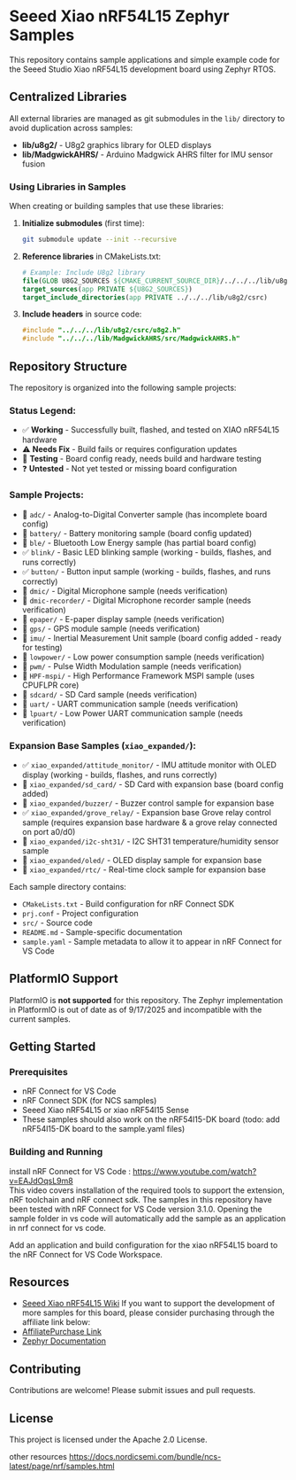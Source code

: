 # Seeed Xiao nRF54L15 Zephyr Samples

This repository contains sample applications and simple example code for the Seeed Studio Xiao nRF54L15 development board using Zephyr RTOS.

## Centralized Libraries

All external libraries are managed as git submodules in the `lib/` directory to avoid duplication across samples:

- **lib/u8g2/** - U8g2 graphics library for OLED displays
- **lib/MadgwickAHRS/** - Arduino Madgwick AHRS filter for IMU sensor fusion

### Using Libraries in Samples

When creating or building samples that use these libraries:

1. **Initialize submodules** (first time):
   ```bash
   git submodule update --init --recursive
   ```

2. **Reference libraries** in CMakeLists.txt:
   ```cmake
   # Example: Include U8g2 library
   file(GLOB U8G2_SOURCES ${CMAKE_CURRENT_SOURCE_DIR}/../../../lib/u8g2/csrc/*.c)
   target_sources(app PRIVATE ${U8G2_SOURCES})
   target_include_directories(app PRIVATE ../../../lib/u8g2/csrc)
   ```

3. **Include headers** in source code:
   ```cpp
   #include "../../../lib/u8g2/csrc/u8g2.h"
   #include "../../../lib/MadgwickAHRS/src/MadgwickAHRS.h"
   ```

## Repository Structure

The repository is organized into the following sample projects:

### Status Legend:
- ✅ **Working** - Successfully built, flashed, and tested on XIAO nRF54L15 hardware
- ⚠️ **Needs Fix** - Build fails or requires configuration updates  
- 🧪 **Testing** - Board config ready, needs build and hardware testing
- ❓ **Untested** - Not yet tested or missing board configuration

### Sample Projects:

- 🧪 `adc/` - Analog-to-Digital Converter sample (has incomplete board config)
- 🧪 `battery/` - Battery monitoring sample (board config updated)
- 🧪 `ble/` - Bluetooth Low Energy sample (has partial board config)
- ✅ `blink/` - Basic LED blinking sample (working - builds, flashes, and runs correctly)
- ✅ `button/` - Button input sample (working - builds, flashes, and runs correctly)
- 🧪 `dmic/` - Digital Microphone sample (needs verification)
- 🧪 `dmic-recorder/` - Digital Microphone recorder sample (needs verification)
- 🧪 `epaper/` - E-paper display sample (needs verification)
- 🧪 `gps/` - GPS module sample (needs verification)
- 🧪 `imu/` - Inertial Measurement Unit sample (board config added - ready for testing)
- 🧪 `lowpower/` - Low power consumption sample (needs verification)
- 🧪 `pwm/` - Pulse Width Modulation sample (needs verification)
- 🧪 `HPF-mspi/` - High Performance Framework MSPI sample (uses CPUFLPR core)
- 🧪 `sdcard/` - SD Card sample (needs verification)
- 🧪 `uart/` - UART communication sample (needs verification)
- 🧪 `lpuart/` - Low Power UART communication sample (needs verification)

### Expansion Base Samples (`xiao_expanded/`):
- ✅ `xiao_expanded/attitude_monitor/` - IMU attitude monitor with OLED display (working - builds, flashes, and runs correctly)
- 🧪 `xiao_expanded/sd_card/` - SD Card with expansion base (board config added)
- 🧪 `xiao_expanded/buzzer/` - Buzzer control sample for expansion base
- ✅ `xiao_expanded/grove_relay/` - Expansion base Grove relay control sample (requires expansion base hardware & a grove relay connected on port a0/d0)
- 🧪 `xiao_expanded/i2c-sht31/` - I2C SHT31 temperature/humidity sensor sample
- 🧪 `xiao_expanded/oled/` - OLED display sample for expansion base
- 🧪 `xiao_expanded/rtc/` - Real-time clock sample for expansion base

Each sample directory contains:
- `CMakeLists.txt` - Build configuration for nRF Connect SDK
- `prj.conf` - Project configuration
- `src/` - Source code
- `README.md` - Sample-specific documentation
- `sample.yaml` - Sample metadata to allow it to appear in nRF Connect for VS Code


## PlatformIO Support

PlatformIO is **not supported** for this repository. The Zephyr implementation in PlatformIO is out of date as of 9/17/2025 and incompatible with the current samples.

## Getting Started

### Prerequisites
- nRF Connect for VS Code
- nRF Connect SDK (for NCS samples)
- Seeed Xiao nRF54L15 or xiao nRF54l15 Sense
- These samples should also work on the nRF54l15-DK board (todo: add nRF54l15-DK board to the sample.yaml files)

### Building and Running
install nRF Connect for VS Code : https://www.youtube.com/watch?v=EAJdOqsL9m8  
This video covers installation of the required tools to support the extension, nRF toolchain and nRF connect sdk.
The samples in this repository have been tested with nRF Connect for VS Code version 3.1.0.
Opening the sample folder in vs code will automatically add the sample as an application in nrf connect for vs code.

Add an application and build configuration for the xiao nRF54L15 board to the nRF Connect for VS Code Workspace.

## Resources

- [Seeed Xiao nRF54L15 Wiki](https://wiki.seeedstudio.com/xiao_nrf54l15_sense_getting_started/)
If you want to support the development of more samples for this board, please consider purchasing through the affiliate link below:
- [AffiliatePurchase Link](https://www.seeedstudio.com/XIAO-nRF54L15-Sense-p-6494.html?sensecap_affiliate=JG7nwfh&referring_service=link)
- [Zephyr Documentation](https://docs.zephyrproject.org/)

## Contributing

Contributions are welcome! Please submit issues and pull requests.

## License

This project is licensed under the Apache 2.0 License.

other resources
https://docs.nordicsemi.com/bundle/ncs-latest/page/nrf/samples.html

